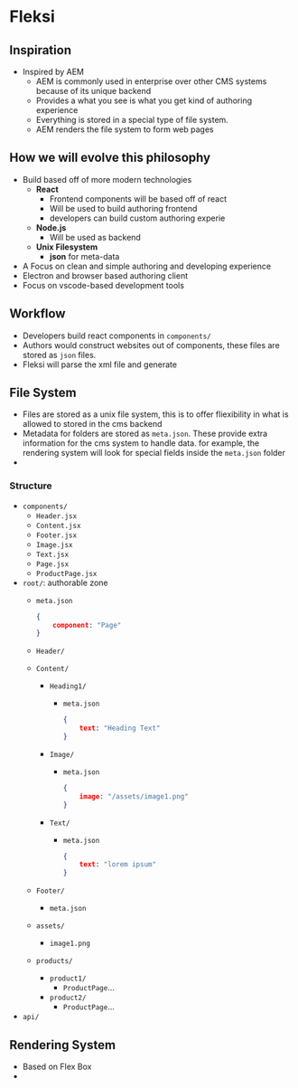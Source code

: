 # Fleksi

## Inspiration

- Inspired by AEM
  - AEM is commonly used in enterprise over other CMS systems because of its unique backend
  - Provides a what you see is what you get kind of authoring experience
  - Everything is stored in a special type of file system.
  - AEM renders the file system to form web pages

## How we will evolve this philosophy

- Build based off of more modern technologies
  - **React**
    - Frontend components will be based off of react
    - Will be used to build authoring frontend
    - developers can build custom authoring experie
  - **Node.js**
    - Will be used as backend
  - **Unix Filesystem**
    - **json** for meta-data
- A Focus on clean and simple authoring and developing experience
- Electron and browser based authoring client
- Focus on vscode-based development tools

## Workflow

- Developers build react components in `components/`
- Authors would construct websites out of components, these files are stored as `json` files.
- Fleksi will parse the xml file and generate 

## File System

- Files are stored as a unix file system, this is to offer fliexibility in what is allowed to stored in the cms backend
- Metadata for folders are stored as `meta.json`. These provide extra information for the cms system to handle data. for example, the rendering system will look for special fields inside the `meta.json` folder 
-

### Structure

- `components/`
  - `Header.jsx`
  - `Content.jsx`
  - `Footer.jsx`
  - `Image.jsx`
  - `Text.jsx`
  - `Page.jsx`
  - `ProductPage.jsx`
- `root/`: authorable zone
  - `meta.json`

    ```json
    {
        component: "Page"
    }
    ```

  - `Header/`
  - `Content/`
    - `Heading1/`
      - `meta.json`

        ```json
        {
            text: "Heading Text"
        }
        ```

    - `Image/`
      - `meta.json`

        ```json
        {
            image: "/assets/image1.png"
        }
        ```

    - `Text/`
      - `meta.json`

        ```json
        {
            text: "lorem ipsum"
        }
        ```

  - `Footer/`
    - `meta.json`
  - `assets/`
    - `image1.png`
  - `products/`
    - `product1/`
      - `ProductPage`...
    - `product2/`
      - `ProductPage`...
- `api/`

## Rendering System

- Based on Flex Box
- 
